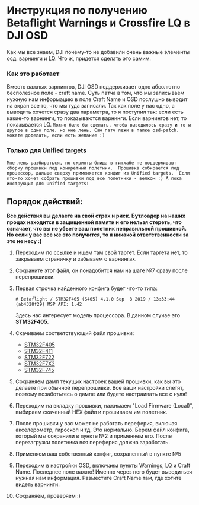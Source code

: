 # Инструкция по получению Betaflight Warnings и Crossfire LQ в DJI OSD

Как мы все знаем, DJI почему-то не добавили очень важные элементы осд: варнинги и LQ. 
Что ж, придется сделать это самим.

### Как это работает

Вместо важных варнингов, DJI OSD поддерживает одно абсолютно бесполезное поле - craft name. 
Суть патча в том, что мы записываем нужную нам информацию в поле Craft Name и OSD послушно выводит на экран все то, что мы туда записали.
Так как поле у нас одно, а выводить хочется сразу два параметра, то я поступил так: если есть какие-то варнинги, то показываются варнинги. Если варнингов нет, то показывается LQ.
`Можно было бы сделать, чтобы выводилось сразу и то и другое в одно поле, но мне лень. Сам патч лежи в папке osd-patch, можете доделать, если есть желание :)`

### Только для Unified targets

`Мне лень разбираться, но скрипты блида в гитхабе не поддерживают сборку прошивки под конкретный полетник. 
Прошивка собирается под процессор, дальше сверху применяется конфиг из Unified targets. 
Если кто-то хочет собрать прошивки под все полетники - велком :) А пока инструкция для Unified targets:`


## Порядок действий:

**Все действия вы делаете на свой страх и риск. 
Бутлоадер на наших процах находится в защищенной памяти и его нельзя стереть, что означает, что вы не убьете ваш полетник неправильной прошивкой.
Но если у вас все же это получится, то я никакой ответственности за это не несу :)**

1. Переходим по [ссылке](https://github.com/betaflight/unified-targets/tree/master/configs/default) и ищем там свой таргет. 
Если таргета нет, то закрываем страничку и забываем о варнингах.

1. Сохраните этот файл, он понадобится нам на шаге №7 сразу после перепрошивки.

1. Первая строчка найденного конфига будет что-то типа:
   
    `# Betaflight / STM32F405 (S405) 4.1.0 Sep  8 2019 / 13:33:44 (ab4328f29) MSP API: 1.42`

    Здесь нас интересует модель процессора. В данном случае это **STM32F405**. 
    
1. Скачиваем соответствующий файл прошивки:
    * [STM32F405](/4.2.3_hex/betaflight_4.2.3_STM32F405_norevision.hex)
    * [STM32F411](/4.2.3_hex/betaflight_4.2.3_STM32F411_norevision.hex)
    * [STM32F722](/4.2.3_hex/betaflight_4.2.3_STM32F7X2_norevision.hex)
    * [STM32F7X2](/4.2.3_hex/betaflight_4.2.3_STM32F7X2_norevision.hex)
    * [STM32F745](/4.2.3_hex/betaflight_4.2.3_STM32F745_norevision.hex)

1. Сохраняем дамп текущих настроек вашей прошивки, как вы это делаете при обычной перепрошивке. Все ваши настройки слетят, поэтому позаботьтесь о дампе или будете настраивать все с нуля!

1. Переходим на вкладку прошивки, нажимаем "Load Firmware (Local)", выбираем скаченный HEX файл и прошиваем им полетник.

1. После прошивки у вас может не работать переферия, включая акселерометр, гироскоп и тд. Это нормально. 
Берем файл конфига, который мы сохранили в пункте №2 и применяем его. После перезагрузки полетника вся переферия должна заработать.

1. Применяем ваш собственный конфиг, сохраненный в пункте №5

1. Переходим в настройки OSD, включаем пункты Warnings, LQ и Craft Name. Последнее поле важно! Именно через него будет выводиться нужная нам информация. Разместите Craft Name там, где хотите видеть варнинги.

1. Сохраняем, проверяем :)
